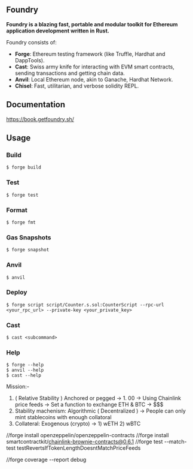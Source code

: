 ## Foundry

**Foundry is a blazing fast, portable and modular toolkit for Ethereum application development written in Rust.**

Foundry consists of:

-   **Forge**: Ethereum testing framework (like Truffle, Hardhat and DappTools).
-   **Cast**: Swiss army knife for interacting with EVM smart contracts, sending transactions and getting chain data.
-   **Anvil**: Local Ethereum node, akin to Ganache, Hardhat Network.
-   **Chisel**: Fast, utilitarian, and verbose solidity REPL.

## Documentation

https://book.getfoundry.sh/

## Usage

### Build

```shell
$ forge build
```

### Test

```shell
$ forge test
```

### Format

```shell
$ forge fmt
```

### Gas Snapshots

```shell
$ forge snapshot
```

### Anvil

```shell
$ anvil
```

### Deploy

```shell
$ forge script script/Counter.s.sol:CounterScript --rpc-url <your_rpc_url> --private-key <your_private_key>
```

### Cast

```shell
$ cast <subcommand>
```

### Help

```shell
$ forge --help
$ anvil --help
$ cast --help
```
Mission:- 
1) ( Relative Stability ) Anchored or pegged -> 1. 00
-> Using Chainlink price feeds
-> Set a function to exchange ETH & BTC -> $$$
2) Stability machenism: Algorithmic ( Decentralized )
-> People can only mint stablecoins with enough collatoral
3) Collateral: Exogenous (crypto) -> 1) wETH 2) wBTC

//forge install openzeppelin/openzeppelin-contracts
//forge install smartcontractkit/chainlink-brownie-contracts@0.6.1
//forge test --match-test testRevertsIfTokenLengthDoesntMatchPriceFeeds

//forge coverage --report debug